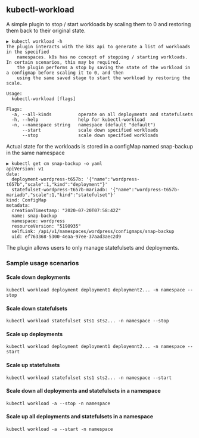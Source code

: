 ## kubectl-workload

A simple plugin to stop / start workloads by scaling them to 0 and restoring them back to their original state.

```cassandraql
▶ kubectl workload -h
The plugin interacts with the k8s api to generate a list of workloads in the specified
	namespaces. k8s has no concept of stopping / starting workloads. In certain scenarios, this may be required.
	the plugin performs a stop by saving the state of the workload in a configmap before scaling it to 0, and then
	using the same saved stage to start the workload by restoring the scale.

Usage:
  kubectl-workload [flags]

Flags:
  -a, --all-kinds          operate on all deployments and statefulsets
  -h, --help               help for kubectl-workload
  -n, --namespace string   namespace (default "default")
      --start              scale down specified workloads
      --stop               scale down specified workloads
```

Actual state for the workloads is stored in a configMap named snap-backup in the same namespace

```cassandraql
▶ kubectl get cm snap-backup -o yaml
apiVersion: v1
data:
  deployment-wordpress-t657b: '{"name":"wordpress-t657b","scale":1,"kind":"deployment"}'
  statefulset-wordpress-t657b-mariadb: '{"name":"wordpress-t657b-mariadb","scale":1,"kind":"statefulset"}'
kind: ConfigMap
metadata:
  creationTimestamp: "2020-07-20T07:58:42Z"
  name: snap-backup
  namespace: wordpress
  resourceVersion: "5190935"
  selfLink: /api/v1/namespaces/wordpress/configmaps/snap-backup
  uid: ef763368-5300-4eaa-97ee-37aad3aec2d9
```

The plugin allows users to only manage statefulsets and deployments.

### Sample usage scenarios

#### Scale down deployments
```cassandraql
kubectl workload deployment deployment1 deployment2... -n namespace --stop
```

#### Scale down statefulsets
```cassandraql
kubectl workload statefulset sts1 sts2... -n namespace --stop
```

#### Scale up deployments
```cassandraql
kubectl workload deployment deployment1 deployemnt2... -n namespace --start
```

#### Scale up statefulsets
```cassandraql
kubectl workload statefulset sts1 sts2... -n namespace --start
```

#### Scale down all deployments and statefulsets in a namespace
```cassandraql
kubectl workload -a --stop -n namespace
```

#### Scale up all deployments and statefulsets in a namespace
```cassandraql
kubectl workload -a --start -n namespace
```
